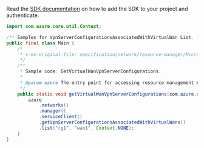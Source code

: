 Read the [SDK documentation](https://github.com/Azure/azure-sdk-for-java/blob/azure-resourcemanager_2.14.0/sdk/resourcemanager/azure-resourcemanager/README.md) on how to add the SDK to your project and authenticate.

```java
import com.azure.core.util.Context;

/** Samples for VpnServerConfigurationsAssociatedWithVirtualWan List. */
public final class Main {
    /*
     * x-ms-original-file: specification/network/resource-manager/Microsoft.Network/stable/2021-05-01/examples/GetVirtualWanVpnServerConfigurations.json
     */
    /**
     * Sample code: GetVirtualWanVpnServerConfigurations.
     *
     * @param azure The entry point for accessing resource management APIs in Azure.
     */
    public static void getVirtualWanVpnServerConfigurations(com.azure.resourcemanager.AzureResourceManager azure) {
        azure
            .networks()
            .manager()
            .serviceClient()
            .getVpnServerConfigurationsAssociatedWithVirtualWans()
            .list("rg1", "wan1", Context.NONE);
    }
}
```
